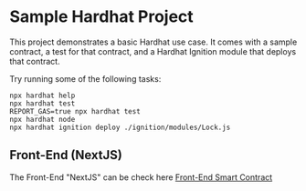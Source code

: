# Sample Hardhat Project

This project demonstrates a basic Hardhat use case. It comes with a sample contract, a test for that contract, and a Hardhat Ignition module that deploys that contract.

Try running some of the following tasks:

```shell
npx hardhat help
npx hardhat test
REPORT_GAS=true npx hardhat test
npx hardhat node
npx hardhat ignition deploy ./ignition/modules/Lock.js
```
## Front-End (NextJS)

The Front-End "NextJS" can be check here [Front-End Smart Contract](https://github.com/kresnaputra/fe-voting-smart-contract)
